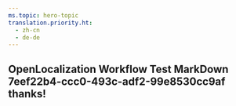 ```yaml
---
ms.topic: hero-topic
translation.priority.ht: 
  - zh-cn
  - de-de
---
```

## OpenLocalization Workflow Test MarkDown 7eef22b4-ccc0-493c-adf2-99e8530cc9af thanks!
